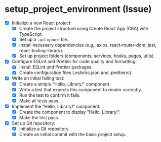 # setup_project_environment (Issue)

- [x] Initialize a new React project:
  - [x] Create the project structure using Create React App (CRA) with TypeScript.
  - [x] Set up a `.gitignore` file.
  - [x] Install necessary dependencies (e.g., axios, react-router-dom, jest, react-testing-library).
  - [x] Set up project folders (components, services, hooks, pages, utils).
- [x] Configure ESLint and Prettier for code quality and formatting:
  - [x] Install ESLint and Prettier packages.
  - [x] Create configuration files (.eslintrc.json and .prettierrc).
- [x] Write an initial failing test:
  - [x] Create a simple "Hello, Library!" component.
  - [x] Write a test that expects this component to render correctly.
  - [x] Run the test to confirm it fails.
  - [x] Make all tests pass.
- [x] Implement the "Hello, Library!" component:
  - [x] Create the component to display "Hello, Library!".
  - [x] Make the test pass.
- [x] Set up Git repository:
  - [x] Initialize a Git repository.
  - [x] Create an initial commit with the basic project setup.
